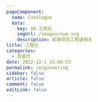 ```yaml
---
pageComponent:
  name: Catalogue
  data:
    key: 08.工程化
    imgUrl: /images/vue.svg
    description: 前端项目工程话相关
title: 工程化
categories:
  - 目录页
date: 2022-12-1 23:00:53
permalink: /engineering
sidebar: false
article: false
comment: false
editLink: false
---
```


